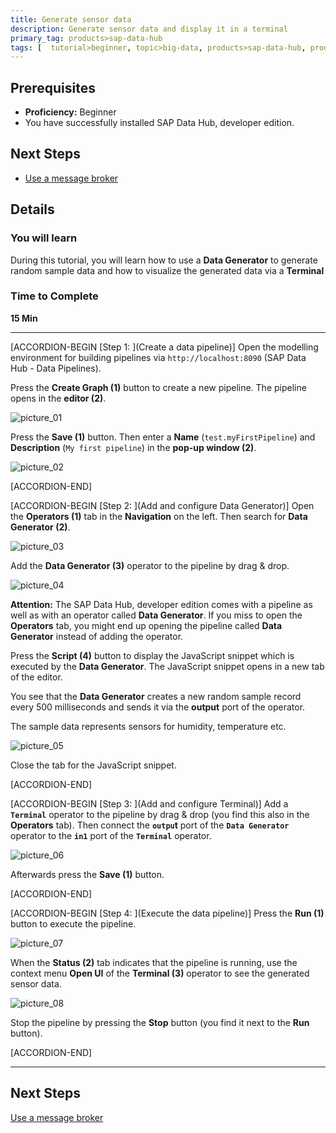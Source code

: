 ```yaml
---
title: Generate sensor data
description: Generate sensor data and display it in a terminal
primary_tag: products>sap-data-hub
tags: [  tutorial>beginner, topic>big-data, products>sap-data-hub, products>sap-vora ]
---
```


## Prerequisites  
 - **Proficiency:** Beginner
 - You have successfully installed SAP Data Hub, developer edition.

## Next Steps
 - [Use a message broker](https://www.sap.com/developer/tutorials/datahub-pipelines-broker.html)

## Details
### You will learn  
During this tutorial, you will learn how to use a **Data Generator** to generate random sample data and how to visualize the generated data via a **Terminal**

### Time to Complete
**15 Min**

---

[ACCORDION-BEGIN [Step 1: ](Create a data pipeline)]
Open the modelling environment for building pipelines via `http://localhost:8090` (SAP Data Hub - Data Pipelines).

Press the **Create Graph (1)** button to create a new pipeline. The pipeline opens in the **editor (2)**.

![picture_01](./datahub-pipelines-sensordata_01.png)  

Press the **Save (1)** button. Then enter a **Name** (`test.myFirstPipeline`) and **Description** (`My first pipeline`) in the **pop-up window (2)**.

![picture_02](./datahub-pipelines-sensordata_02.png)  

[ACCORDION-END]

[ACCORDION-BEGIN [Step 2: ](Add and configure Data Generator)]
Open the **Operators (1)** tab in the **Navigation** on the left. Then search for **Data Generator (2)**.

![picture_03](./datahub-pipelines-sensordata_03.png)  

Add the **Data Generator (3)** operator to the pipeline by drag & drop.

![picture_04](./datahub-pipelines-sensordata_04.png)  

**Attention:** The SAP Data Hub, developer edition comes with a pipeline as well as with an operator called **Data Generator**. If you miss to open the **Operators** tab, you might end up opening the pipeline called **Data Generator** instead of adding the operator.

Press the **Script (4)** button to display the JavaScript snippet which is executed by the **Data Generator**. The JavaScript snippet opens in a new tab of the editor.

You see that the **Data Generator** creates a new random sample record every 500 milliseconds and sends it via the **output** port of the operator.

The sample data represents sensors for humidity, temperature etc.

![picture_05](./datahub-pipelines-sensordata_05.png)  

Close the tab for the JavaScript snippet.

[ACCORDION-END]

[ACCORDION-BEGIN [Step 3: ](Add and configure Terminal)]
Add a **`Terminal`** operator to the pipeline by drag & drop (you find this also in the **Operators** tab). Then connect the **`outpu`t** port of the **`Data Generator`** operator to the **`in1`** port of the **`Terminal`** operator.

![picture_06](./datahub-pipelines-sensordata_06.png)  

Afterwards press the **Save (1)** button.

[ACCORDION-END]

[ACCORDION-BEGIN [Step 4: ](Execute the data pipeline)]
Press the **Run (1)** button to execute the pipeline.

![picture_07](./datahub-pipelines-sensordata_07.png)  

When the **Status (2)** tab indicates that the pipeline is running, use the context menu **Open UI** of the **Terminal (3)** operator to see the generated sensor data.

![picture_08](./datahub-pipelines-sensordata_08.png)  

Stop the pipeline by pressing the **Stop** button (you find it next to the **Run** button).

[ACCORDION-END]

---

## Next Steps
[Use a message broker](https://www.sap.com/developer/tutorials/datahub-pipelines-broker.html)
